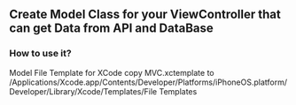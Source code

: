
## Create Model Class for your ViewController that can get Data from API and DataBase

### How to use it?
Model File Template for XCode copy MVC.xctemplate to /Applications/Xcode.app/Contents/Developer/Platforms/iPhoneOS.platform/Developer/Library/Xcode/Templates/File Templates
